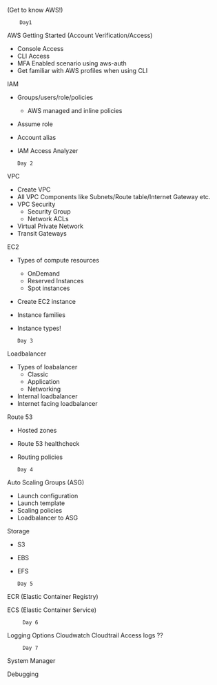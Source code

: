(Get to know AWS!)

        Day1
    
AWS Getting Started (Account Verification/Access)

  - Console Access
  - CLI Access
  - MFA Enabled scenario using aws-auth
  - Get familiar with AWS profiles when using CLI

IAM

  - Groups/users/role/policies
    - AWS managed and inline policies
  - Assume role
  - Account alias
  - IAM Access Analyzer
  
        Day 2
    
VPC
  - Create VPC
  - All VPC Components like Subnets/Route table/Internet Gateway etc.
  - VPC Security
    - Security Group
    - Network ACLs
  - Virtual Private Network
  - Transit Gateways

EC2

   - Types of compute resources
        - OnDemand
        - Reserved Instances
        - Spot instances
   - Create EC2 instance
   - Instance families
   - Instance types!
 
         Day 3
         
 Loadbalancer
 
   - Types of loabalancer
        - Classic
        - Application
        - Networking
   - Internal loadbalancer
   - Internet facing loadbalancer

 Route 53
  
   - Hosted zones
   - Route 53 healthcheck
   - Routing policies
        
         Day 4
         
 Auto Scaling Groups (ASG)
 
   - Launch configuration
   - Launch template
   - Scaling policies
   - Loadbalancer to ASG
 
 Storage
 
   - S3
   - EBS
   - EFS
   
         Day 5
  
  ECR (Elastic Container Registry)
  
  ECS (Elastic Container Service)

         Day 6
   
   Logging Options
   Cloudwatch
   Cloudtrail
   Access logs
   ??
   
         Day 7
    
   System Manager
   
   Debugging
  
